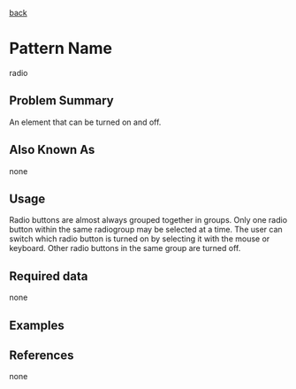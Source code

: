 [back](#)
# Pattern Name

radio

## Problem Summary

An element that can be turned on and off. 

## Also Known As

none

## Usage

Radio buttons are almost always grouped together in groups. Only one radio button within the same radiogroup may be selected at a time. The user can switch which radio button is turned on by selecting it with the mouse or keyboard. Other radio buttons in the same group are turned off. 

## Required data

none


## Examples


## References

none



